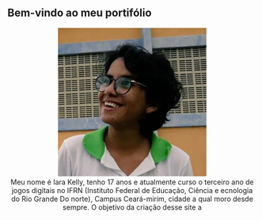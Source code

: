 ## Bem-vindo ao meu portifólio

<center>
<img src="eu.jpg" width="300" heigth="300">
</center>

<center>
Meu nome é Iara Kelly, tenho 17 anos e atualmente curso o terceiro ano de jogos digitais no IFRN (Instituto Federal de Educação, Ciência e ecnologia do Rio Grande Do norte), Campus Ceará-mirim, cidade a qual moro desde sempre. O objetivo da criação desse site a
</center>
